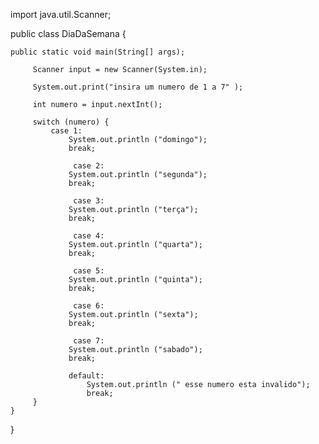 import java.util.Scanner;

public class DiaDaSemana {

    public static void main(String[] args);
    
         Scanner input = new Scanner(System.in);
  
         System.out.print("insira um numero de 1 a 7" );
         
         int numero = input.nextInt();
         
         switch (numero) {
             case 1:
                 System.out.println ("domingo");
                 break;
                 
                  case 2:
                 System.out.println ("segunda");
                 break;
                 
                  case 3:
                 System.out.println ("terça");
                 break;
                 
                  case 4:
                 System.out.println ("quarta");
                 break;
                 
                  case 5:
                 System.out.println ("quinta");
                 break;
                 
                  case 6:
                 System.out.println ("sexta");
                 break;
                 
                  case 7:
                 System.out.println ("sabado");
                 break;
                 
                 default:
                     System.out.println (" esse numero esta invalido");
                     break;
         }
    }
}
